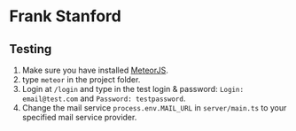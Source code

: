 [{]: <region> (header)
# Frank Stanford

## Testing
1. Make sure you have installed [MeteorJS](http://www.meteor.com).
2. type `meteor` in the project folder.
3. Login at `/login` and type in the test login & password: `Login: email@test.com` and `Password: testpassword`.
4. Change the mail service `process.env.MAIL_URL` in `server/main.ts` to your specified mail service provider.
